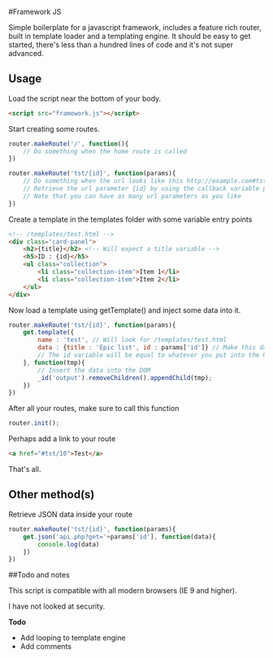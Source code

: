#Framework JS

Simple boilerplate for a javascript framework, includes a feature rich router, built in template loader and a templating engine.
It should be easy to get started, there's less than a hundred lines of code and it's not super advanced.


## Usage

Load the script near the bottom of your body.

```html
<script src="framework.js"></script>
```

Start creating some routes.

```javascript
router.makeRoute('/', function(){
	// Do something when the home route is called
})

router.makeRoute('tst/{id}', function(params){
	// Do something when the url looks like this http://example.com#tst/10
	// Retrieve the url parameter {id} by using the callback variable params['id']
	// Note that you can have as many url parameters as you like
})
```

Create a template in the templates folder with some variable entry points

```html
<!-- /templates/test.html -->
<div class="card-panel">
	<h2>{title}</h2> <!-- Will expect a title variable -->
	<h5>ID : {id}</h5>
	<ul class="collection">
		<li class="collection-item">Item 1</li>
		<li class="collection-item">Item 2</li>
	</ul>
</div>
```

Now load a template using getTemplate() and inject some data into it.

```javascript
router.makeRoute('tst/{id}', function(params){
	get.template({
		name : 'test', // Will look for /templates/test.html
		data : {title : 'Epic list', id : params['id']} // Make this data available in the template
		// The id variable will be equal to whatever you put into the URL (e.g. tst/10 will send 10)
	}, function(tmp){
		// Insert the data into the DOM
		_id('output').removeChildren().appendChild(tmp);
	})
})
```

After all your routes, make sure to call this function

```javascript
router.init();
```

Perhaps add a link to your route
```html
<a href="#tst/10">Test</a>
```

That's all.


## Other method(s)

Retrieve JSON data inside your route

```javascript
router.makeRoute('tst/{id}', function(params){
	get.json('api.php?get='+params['id'], function(data){
		console.log(data)
	})
})
```


##Todo and notes

This script is compatible with all modern browsers (IE 9 and higher).

I have not looked at security.

**Todo**
- Add looping to template engine
- Add comments